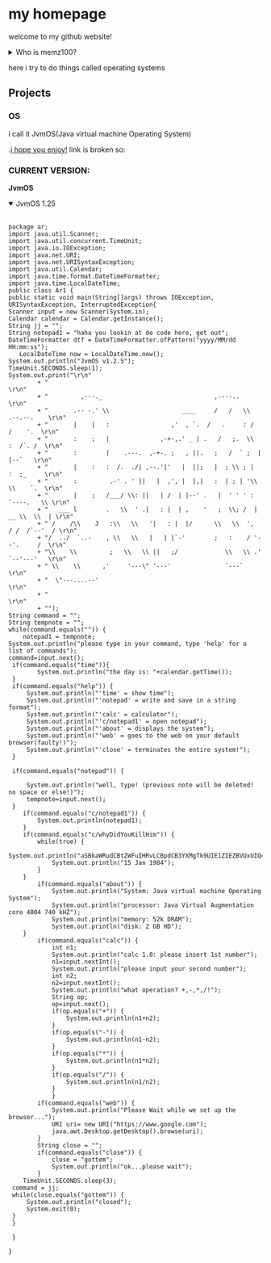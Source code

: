# my homepage
welcome to my github website!
<details><summary>Who is memz100?</summary>

me? im just a guy named Justin
from PA

</details>

here i try to do things called operating systems
## Projects

### OS
i call it JvmOS(Java virtual machine Operating System)

.[i hope you enjoy!](https://github.io/memz100/JvmOS)
link is broken so: 
### CURRENT VERSION: 
**JvmOS**
<details open>
<summary>JvmOS 1.25</summary>
<br>
	
	package ar;
	import java.util.Scanner;
	import java.util.concurrent.TimeUnit;
	import java.io.IOException;
	import java.net.URI;
	import java.net.URISyntaxException;
	import java.util.Calendar;
	import java.time.format.DateTimeFormatter;  
	import java.time.LocalDateTime;
	public class Ar1 {
	public static void main(String[]args) throws IOException, URISyntaxException, InterruptedException{
	Scanner input = new Scanner(System.in);
	Calendar calendar = Calendar.getInstance();
	String jj = "";
	String notepad1 = "haha you lookin at de code here, get out";
	DateTimeFormatter dtf = DateTimeFormatter.ofPattern("yyyy/MM/dd HH:mm:ss");  
	   LocalDateTime now = LocalDateTime.now(); 
	System.out.println("JvmOS v1.2.5");
	TimeUnit.SECONDS.sleep(1);
	System.out.print("\r\n"
			+ "                                                                    \r\n"
			+ "         ,---._                               ,----..               \r\n"
			+ "       .-- -.' \\                    ____     /   /   \\   .--.--.    \r\n"
			+ "       |    |   :                 ,'  , `.  /   .     : /  /    '.  \r\n"
			+ "       :    ;   |              ,-+-,.' _ | .   /   ;.  \\  :  /`. /  \r\n"
			+ "       :        |    .---.  ,-+-. ;   , ||.   ;   /  ` ;  |  |--`   \r\n"
			+ "       |    :   :  /.  ./| ,--.'|'   |  ||;   |  ; \\ ; |  :  ;_     \r\n"
			+ "       :         .-' . ' ||   |  ,', |  |,|   :  | ; | '\\  \\    `.  \r\n"
			+ "       |    ;   /___/ \\: ||   | /  | |--' .   |  ' ' ' : `----.   \\ \r\n"
			+ "   ___ l        .   \\  ' .|   : |  | ,    '   ;  \\; /  | __ \\  \\  | \r\n"
	    	+ " /    /\\    J   :\\   \\   '|   : |  |/      \\   \\  ',  / /  /`--'  / \r\n"
			+ "/  ../  `..-    , \\   \\   |   | |`-'        ;   :    / '--'.     /  \r\n"
			+ "\\    \\         ;   \\   \\ ||   ;/             \\   \\ .'    `--'---'   \r\n"
			+ " \\    \\      ,'     '---\" '---'               `---`                 \r\n"
			+ "  \"---....--'                                                       \r\n"
			+ "                                                                    \r\n"
			+ "");
	String command = ""; 
	String tempnote = "";
	while(command.equals("")) {
		notepad1 = tempnote;
	System.out.println("please type in your command, type 'help' for a list of commands");
	command=input.next();
	 if(command.equals("time")){
			System.out.println("the day is: "+calendar.getTime());
	 }
	 if(command.equals("help")) {
		 System.out.println("'time' = show time");
		 System.out.println("'notepad' = write and save in a string format");
		 System.out.println("'calc' = calculator");
		 System.out.println("'c/notepad1' = open notepad");
		 System.out.println("'about' = displays the system");
		 System.out.println("'web' = goes to the web on your default browser(faulty!)");
		 System.out.println("'close' = terminates the entire system!");
	 }
	
	 if(command.equals("notepad")) {
		 
		 System.out.println("well, type! (previous note will be deleted! no space or else!)");
		 tempnote=input.next();
	 }
		if(command.equals("c/notepad1")) {
			System.out.println(notepad1);
		}
		if(command.equals("c/whyDidYouKillHim")) {
			while(true) {
				System.out.println("aSBkaWRudCBtZWFuIHRvLCBpdCB3YXMgTk9UIE1ZIEZBVUxUIQ==");
				System.out.println("15 Jan 1984");
			}
		}
			if(command.equals("about")) {
				System.out.println("System: Java virtual machine Operating System");
				System.out.println("processor: Java Virtual Augmentation core 4004 740 kHZ");
				System.out.println("memory: 52k DRAM");
				System.out.println("disk: 2 GB HD");
		}
			if(command.equals("calc")) {
				int n1;
				System.out.println("calc 1.0: please insert 1st number");
				n1=input.nextInt();
				System.out.println("please input your second number");
				int n2;
				n2=input.nextInt();
				System.out.println("what operation? +,-,*,/!");
				String op;
				op=input.next();
				if(op.equals("+")) {
					System.out.println(n1+n2);
				}
				if(op.equals("-")) {
					System.out.println(n1-n2);
				}
				if(op.equals("*")) {
					System.out.println(n1*n2);
				}
				if(op.equals("/")) {
					System.out.println(n1/n2);
				}
				}
			if(command.equals("web")) {
				System.out.println("Please Wait while we set up the browser...");			
				URI uri= new URI("https://www.google.com");
				java.awt.Desktop.getDesktop().browse(uri);
			}
			String close = "";
			if(command.equals("close")) {
				close = "gottem";
				System.out.println("ok...please wait");
			}
		TimeUnit.SECONDS.sleep(3);
	 command = jj;
	 while(close.equals("gottem")) {
		 System.out.println("closed");
		 System.exit(0);
	 }
	 }
	 
	 }
	
	}
</details>
